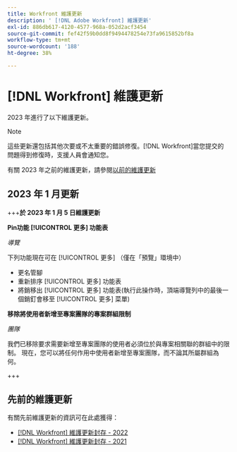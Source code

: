 ```yaml
---
title: Workfront 維護更新
description: ' [!DNL Adobe Workfront] 維護更新'
exl-id: 886db617-4120-4577-968a-052d2acf3454
source-git-commit: fef42f59b0dd8f9494478254e73fa9615852bf8a
workflow-type: tm+mt
source-wordcount: '188'
ht-degree: 38%

---
```


# [!DNL Workfront] 維護更新

2023 年進行了以下維護更新。

>[!NOTE]
>
>這些更新還包括其他次要或不太重要的錯誤修復。[!DNL Workfront]當您提交的問題得到修復時，支援人員會通知您。

有關 2023 年之前的維護更新，請參閱[以前的維護更新](#previous-maintenance-updates)

## 2023 年 1 月更新

+++**於 2023 年 1 月 5 日維護更新**

**Pin功能 [!UICONTROL 更多] 功能表**

_導覽_

下列功能現在可在 [!UICONTROL 更多] （僅在「預覽」環境中）

* 更名管腳
* 重新排序 [!UICONTROL 更多] 功能表
* 將銷移出 [!UICONTROL 更多] 功能表(執行此操作時，頂端導覽列中的最後一個銷釘會移至 [!UICONTROL 更多] 菜單)

**移除將使用者新增至專案團隊的專案群組限制**

_團隊_

我們已移除要求需要新增至專案團隊的使用者必須位於與專案相關聯的群組中的限制。 現在，您可以將任何作用中使用者新增至專案團隊，而不論其所屬群組為何。

+++

## 先前的維護更新

有關先前維護更新的資訊可在此處獲得：

* [[!DNL Workfront] 維護更新封存 - 2022](2022-updates.md)
* [[!DNL Workfront] 維護更新封存 - 2021](2021-updates.md)
